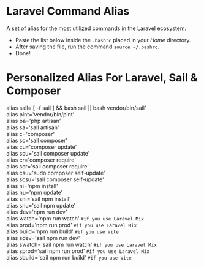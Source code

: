 # Laravel Command Alias
A set of alias for the most utilized commands in the Laravel ecosystem.

- Paste the list below inside the `.bashrc` placed in your *Home* directory.
- After saving the file, run the command `source ~/.bashrc`.
- Done!


# Personalized Alias For Laravel, Sail & Composer
alias sail='[ -f sail ] && bash sail || bash vendor/bin/sail'
\
alias pint='vendor/bin/pint'
\
alias pa='php artisan'
\
alias sa='sail artisan'
\
alias c='composer'
\
alias sc='sail composer'
\
alias cu='composer update'
\
alias scu='sail composer update'
\
alias cr='composer require'
\
alias scr='sail composer require'
\
alias csu='sudo composer self-update'
\
alias scsu='sail composer self-update'
\
alias ni='npm install'
\
alias nu='npm update'
\
alias sni='sail npm install'
\
alias snu='sail npm update'
\
alias dev='npm run dev'
\
alias watch='npm run watch' `#if you use Laravel Mix`
\
alias prod='npm run prod' `#if you use Laravel Mix`
\
alias build='npm run build' `#if you use Vite`
\
alias sdev='sail npm run dev'
\
alias swatch='sail npm run watch' `#if you use Laravel Mix`
\
alias sprod='sail npm run prod' `#if you use Laravel Mix`
\
alias sbuild='sail npm run build' `#if you use Vite`